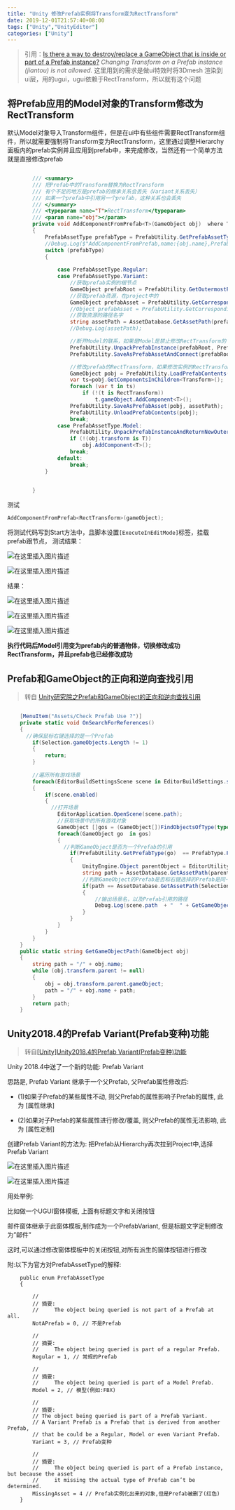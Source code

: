 ```yaml
---
title: "Unity 修改Prefab实例将Transform变为RectTransform"
date: 2019-12-01T21:57:40+08:00
tags: ["Unity","UnityEditor"]
categories: ["Unity"]
---
```


<!--more-->

> 引用：[Is there a way to destroy/replace a GameObject that is inside or part of a Prefab instance?](https://stackoverflow.com/questions/55525960/is-there-a-way-to-destroy-replace-a-gameobject-that-is-inside-or-part-of-a-prefa)
> *Changing Transform on a Prefab instance (jiantou) is not allowed.*
>这里用到的需求是做ui特效时将3Dmesh 渲染到ui层，用的ugui，ugui依赖于RectTransform，所以就有这个问题
## 将Prefab应用的Model对象的Transform修改为RectTransform

默认Model对象导入Transform组件，但是在ui中有些组件需要RectTransform组件，所以就需要强制将Transform变为RectTransform，这里通过调整Hierarchy面板内的prefab实例并且应用到prefab中，来完成修改，当然还有一个简单方法就是直接修改prefab

```csharp

        /// <summary>
        /// 把Prefab中的Transform替换为RectTransform
        /// 有个不足的地方是prefab的继承关系会丢失（Variant关系丢失）
        /// 如果一个prefab中引用另一个prefab，这种关系也会丢失
        /// </summary>
        /// <typeparam name="T">RectTransform</typeparam>
        /// <param name="obj"></param>
        private void AddComponentFromPrefab<T>(GameObject obj)  where T :UnityEngine.Component
        {
            PrefabAssetType prefabType = PrefabUtility.GetPrefabAssetType(obj);
            //Debug.Log($"AddComponentFromPrefab,name:{obj.name},PrefabAssetType:{prefabType}");
            switch (prefabType)
            {
                
                case PrefabAssetType.Regular:
                case PrefabAssetType.Variant:
                    //获取prefab实例的根节点
                    GameObject prefabRoot = PrefabUtility.GetOutermostPrefabInstanceRoot(obj);
                    //获取prefab资源，在project中的
                    GameObject prefabAsset = PrefabUtility.GetCorrespondingObjectFromSource(obj);
                    //Object prefabAsset = PrefabUtility.GetCorrespondingObjectFromOriginalSource(obj);
                    //获取资源的路径名字
                    string assetPath = AssetDatabase.GetAssetPath(prefabAsset);
                    //Debug.Log(assetPath);

                    //断开Model的联系，如果是Model是禁止修改RectTransform的
                    PrefabUtility.UnpackPrefabInstance(prefabRoot, PrefabUnpackMode.Completely, InteractionMode.AutomatedAction); //有个不足的地方是prefab的继承关系会丢失,这里是完全断开连接，非完全的方式没有测试
                    PrefabUtility.SaveAsPrefabAssetAndConnect(prefabRoot, assetPath, InteractionMode.AutomatedAction);

                    //修改prefab的RectTransform，如果修改实例的RectTransfom是失败的（Model虽然断开连接，但是还是禁止直接修改prefab实例的RectTransfom）
                    GameObject pobj = PrefabUtility.LoadPrefabContents(assetPath);
                    var ts=pobj.GetComponentsInChildren<Transform>();
                    foreach (var t in ts)
                        if (!(t is RectTransform))
                            t.gameObject.AddComponent<T>();
                    PrefabUtility.SaveAsPrefabAsset(pobj, assetPath);
                    PrefabUtility.UnloadPrefabContents(pobj);
                    break;
                case PrefabAssetType.Model:
                    PrefabUtility.UnpackPrefabInstanceAndReturnNewOutermostRoots(obj, PrefabUnpackMode.Completely);
                    if (!(obj.transform is T))
                        obj.AddComponent<T>();
                    break;
                default:
                    break;
            }
            

        }
```

测试
```csharp
AddComponentFromPrefab<RectTransform>(gameObject);
```
将测试代码写到Start方法中，且脚本设置`[ExecuteInEditMode]`标签，挂载prefab跟节点，
测试结果：
  
  

![在这里插入图片描述](https://img-blog.csdnimg.cn/20200729203806952.png?x-oss-process=image/watermark,type_ZmFuZ3poZW5naGVpdGk,shadow_10,text_aHR0cHM6Ly9ibG9nLmNzZG4ubmV0L2NvZGluZ3JpdmVy,size_16,color_FFFFFF,t_70)  

  
  

![在这里插入图片描述](https://img-blog.csdnimg.cn/20200729204241328.png?x-oss-process=image/watermark,type_ZmFuZ3poZW5naGVpdGk,shadow_10,text_aHR0cHM6Ly9ibG9nLmNzZG4ubmV0L2NvZGluZ3JpdmVy,size_16,color_FFFFFF,t_70)  



结果：
  
  

![在这里插入图片描述](https://img-blog.csdnimg.cn/20200729203912335.png?x-oss-process=image/watermark,type_ZmFuZ3poZW5naGVpdGk,shadow_10,text_aHR0cHM6Ly9ibG9nLmNzZG4ubmV0L2NvZGluZ3JpdmVy,size_16,color_FFFFFF,t_70)  


  
  

![在这里插入图片描述](https://img-blog.csdnimg.cn/20200729204139969.png?x-oss-process=image/watermark,type_ZmFuZ3poZW5naGVpdGk,shadow_10,text_aHR0cHM6Ly9ibG9nLmNzZG4ubmV0L2NvZGluZ3JpdmVy,size_16,color_FFFFFF,t_70)  


  
  

![在这里插入图片描述](https://img-blog.csdnimg.cn/20200729204118121.png?x-oss-process=image/watermark,type_ZmFuZ3poZW5naGVpdGk,shadow_10,text_aHR0cHM6Ly9ibG9nLmNzZG4ubmV0L2NvZGluZ3JpdmVy,size_16,color_FFFFFF,t_70)  


**执行代码后Model引用变为prefab内的普通物体，切换修改成功RectTransform，并且prefab也已经修改成功**

## Prefab和GameObject的正向和逆向查找引用
> 转自 [Unity研究院之Prefab和GameObject的正向和逆向查找引用](http://www.xuanyusong.com/archives/2576)
```csharp

	[MenuItem("Assets/Check Prefab Use ?")]
	private static void OnSearchForReferences()
	{
	  //确保鼠标右键选择的是一个Prefab
		if(Selection.gameObjects.Length != 1)
		{
			return;
		}
 
		//遍历所有游戏场景
		foreach(EditorBuildSettingsScene scene in EditorBuildSettings.scenes)
		{
			if(scene.enabled)
			{
			  //打开场景
				EditorApplication.OpenScene(scene.path);
				//获取场景中的所有游戏对象
				GameObject []gos = (GameObject[])FindObjectsOfType(typeof(GameObject));
				foreach(GameObject go  in gos)
				{
				  //判断GameObject是否为一个Prefab的引用
					if(PrefabUtility.GetPrefabType(go)  == PrefabType.PrefabInstance)
					{
						UnityEngine.Object parentObject = EditorUtility.GetPrefabParent(go); 
						string path = AssetDatabase.GetAssetPath(parentObject);
						//判断GameObject的Prefab是否和右键选择的Prefab是同一路径。
						if(path == AssetDatabase.GetAssetPath(Selection.activeGameObject))
						{
							//输出场景名，以及Prefab引用的路径
							Debug.Log(scene.path  + "  " + GetGameObjectPath(go));
						}
					}
				}
			}
		}
	}
	public static string GetGameObjectPath(GameObject obj)
	{
		string path = "/" + obj.name;
		while (obj.transform.parent != null)
		{
			obj = obj.transform.parent.gameObject;
			path = "/" + obj.name + path;
		}
		return path;
	}
```
## Unity2018.4的Prefab Variant(Prefab变种)功能
> 转自[[Unity]Unity2018.4的Prefab Variant(Prefab变种)功能](http://blog.coolcoding.cn/?p=205)
> 
Unity 2018.4中送了一个新的功能: Prefab Variant

思路是, Prefab Variant 继承于一个父Prefab, 父Prefab属性修改后:

- (1)如果子Prefab的某些属性不动, 则父Prefab的属性影响子Prefab的属性, 此为 [属性继承]

- (2)如果对子Prefab的某些属性进行修改/覆盖, 则父Prefab的属性无法影响, 此为 [属性定制]

创建Prefab Variant的方法为: 把Prefab从Hierarchy再次拉到Project中,选择 Prefab Variant
  
  

![在这里插入图片描述](https://img-blog.csdnimg.cn/20200729205632565.png)  

  
  

![在这里插入图片描述](https://img-blog.csdnimg.cn/20200729210005580.png?x-oss-process=image/watermark,type_ZmFuZ3poZW5naGVpdGk,shadow_10,text_aHR0cHM6Ly9ibG9nLmNzZG4ubmV0L2NvZGluZ3JpdmVy,size_16,color_FFFFFF,t_70)  



用处举例:

比如做一个UGUI窗体模板, 上面有标题文字和关闭按钮

邮件窗体继承于此窗体模板,制作成为一个PrefabVariant, 但是标题文字定制修改为”邮件”

这时,可以通过修改窗体模板中的关闭按钮,对所有派生的窗体按钮进行修改

附:以下为官方对PrefabAssetType的解释:
```
    public enum PrefabAssetType
    {
 
        //
        // 摘要:
        //     The object being queried is not part of a Prefab at all.
        NotAPrefab = 0, // 不是Prefab
 
        //
        // 摘要:
        //     The object being queried is part of a regular Prefab.
        Regular = 1, // 常规的Prefab
 
        //
        // 摘要:
        //     The object being queried is part of a Model Prefab.
        Model = 2, // 模型(例如:FBX)
 
        //
        // 摘要:
        // The object being queried is part of a Prefab Variant.
        // A Variant Prefab is a Prefab that is derived from another Prefab, 
        // that be could be a Regular, Model or even Variant Prefab.
        Variant = 3, // Prefab变种
 
        //
        // 摘要:
        //     The object being queried is part of a Prefab instance, but because the asset
        //     it missing the actual type of Prefab can’t be determined.
        MissingAsset = 4 // Prefab实例化出来的对象,但是Prefab被删了(红色)
    }
```